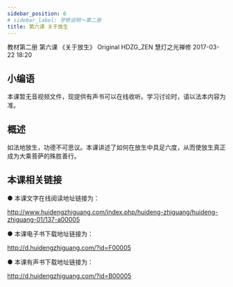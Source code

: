 ```yaml
---
sidebar_position: 6
# sidebar_label: 学修说明～第二册
title: 第六课 关于放生
---
```

教材第二册 第六课 《关于放生》
Original HDZG_ZEN 慧灯之光禅修 2017-03-22 18:20

## 小编语

本课暂无音视频文件，现提供有声书可以在线收听。学习讨论时，请以法本内容为准。

## 概述

如法地放生，功德不可思议。本课讲述了如何在放生中具足六度，从而使放生真正成为大乘菩萨的殊胜善行。

## 本课相关链接

●  本课文字在线阅读地址链接为：

http://www.huidengzhiguang.com/index.php/huideng-zhiguang/huideng-zhiguang-01/137-a00005

●  本课电子书下载地址链接为：

http://d.huidengzhiguang.com/?id=F00005

●  本课有声书下载地址链接为：

http://d.huidengzhiguang.com/?id=B00005
